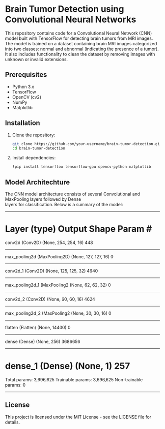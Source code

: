 # Brain Tumor Detection using Convolutional Neural Networks

This repository contains code for a Convolutional Neural Network (CNN) model built with TensorFlow for detecting brain tumors from MRI images. The model is trained on a dataset containing brain MRI images categorized into two classes: normal and abnormal (indicating the presence of a tumor). It also includes functionality to clean the dataset by removing images with unknown or invalid extensions.

## Prerequisites

- Python 3.x
- TensorFlow
- OpenCV (cv2)
- NumPy
- Matplotlib

## Installation

1. Clone the repository:

   ```bash
   git clone https://github.com/your-username/brain-tumor-detection.git
   cd brain-tumor-detection
   ```
2. Install dependencies:
   ```bash
   !pip install tensorflow tensorflow-gpu opencv-python matplotlib
   ```
## Model Architechture 

   The CNN model architecture consists of several Convolutional and MaxPooling layers followed by Dense    
   layers for classification. Below is a summary of the model:
   _________________________________________________________________
  Layer (type)                 Output Shape              Param #   
   =================================================================
  conv2d (Conv2D)              (None, 254, 254, 16)      448       
   _________________________________________________________________
  max_pooling2d (MaxPooling2D) (None, 127, 127, 16)      0         
   _________________________________________________________________
  conv2d_1 (Conv2D)            (None, 125, 125, 32)      4640      
   _________________________________________________________________
  max_pooling2d_1 (MaxPooling2 (None, 62, 62, 32)        0         
   _________________________________________________________________
  conv2d_2 (Conv2D)            (None, 60, 60, 16)        4624      
   _________________________________________________________________
  max_pooling2d_2 (MaxPooling2 (None, 30, 30, 16)        0         
   _________________________________________________________________
  flatten (Flatten)            (None, 14400)             0         
   _________________________________________________________________
  dense (Dense)                (None, 256)               3686656   
   _________________________________________________________________
  dense_1 (Dense)              (None, 1)                 257       
   =================================================================
  Total params: 3,696,625
  Trainable params: 3,696,625
  Non-trainable params: 0
   _________________________________________________________________


 ## License
 
 This project is licensed under the MIT License - see the LICENSE file for details.

